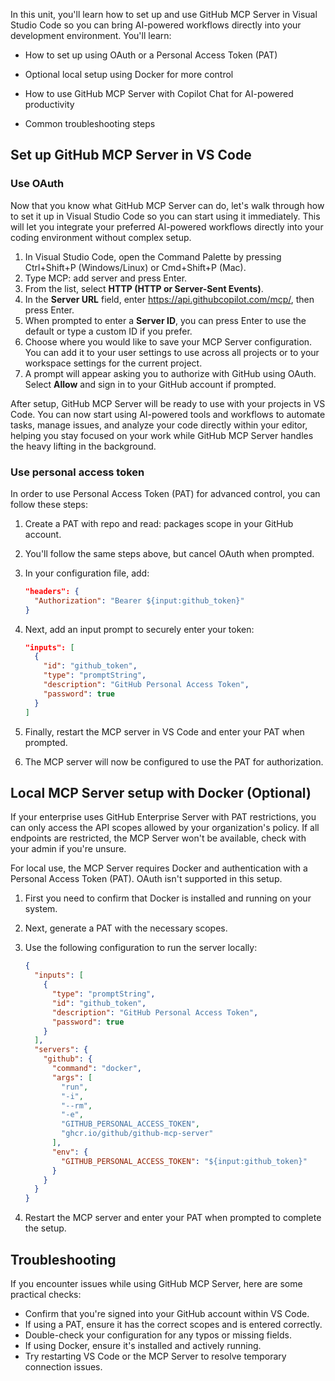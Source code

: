 In this unit, you'll learn how to set up and use GitHub MCP Server in Visual Studio Code so you can bring AI-powered workflows directly into your development environment. You'll learn:

- How to set up using OAuth or a Personal Access Token (PAT)

- Optional local setup using Docker for more control

- How to use GitHub MCP Server with Copilot Chat for AI-powered productivity

- Common troubleshooting steps 

## Set up GitHub MCP Server in VS Code

### Use OAuth

Now that you know what GitHub MCP Server can do, let's walk through how to set it up in Visual Studio Code so you can start using it immediately. This will let you integrate your preferred AI-powered workflows directly into your coding environment without complex setup. 

1. In Visual Studio Code, open the Command Palette by pressing Ctrl+Shift+P (Windows/Linux) or Cmd+Shift+P (Mac).
1. Type MCP: add server and press Enter.
1. From the list, select **HTTP (HTTP or Server-Sent Events)**.
1. In the **Server URL** field, enter https://api.githubcopilot.com/mcp/, then press Enter.
1. When prompted to enter a **Server ID**, you can press Enter to use the default or type a custom ID if you prefer.
1. Choose where you would like to save your MCP Server configuration. You can add it to your user settings to use across all projects or to your workspace settings for the current project.
1. A prompt will appear asking you to authorize with GitHub using OAuth. Select **Allow** and sign in to your GitHub account if prompted.

After setup, GitHub MCP Server will be ready to use with your projects in VS Code. You can now start using AI-powered tools and workflows to automate tasks, manage issues, and analyze your code directly within your editor, helping you stay focused on your work while GitHub MCP Server handles the heavy lifting in the background.

### Use personal access token

In order to use Personal Access Token (PAT) for advanced control, you can follow these steps:

1. Create a PAT with repo and read: packages scope in your GitHub account.
1. You'll follow the same steps above, but cancel OAuth when prompted.
1. In your configuration file, add:

    ```json
    "headers": {
      "Authorization": "Bearer ${input:github_token}"
    }
    ```

1. Next, add an input prompt to securely enter your token:

    ```json
    "inputs": [
      {
        "id": "github_token",
        "type": "promptString",
        "description": "GitHub Personal Access Token",
        "password": true
      }
    ]
    ```

1. Finally, restart the MCP server in VS Code and enter your PAT when prompted.
1. The MCP server will now be configured to use the PAT for authorization.

## Local MCP Server setup with Docker (Optional)

If your enterprise uses GitHub Enterprise Server with PAT restrictions, you can only access the API scopes allowed by your organization's policy. If all endpoints are restricted, the MCP Server won't be available, check with your admin if you're unsure.

For local use, the MCP Server requires Docker and authentication with a Personal Access Token (PAT). OAuth isn't supported in this setup.

1. First you need to confirm that Docker is installed and running on your system.
1. Next, generate a PAT with the necessary scopes.
1. Use the following configuration to run the server locally:   

    ```json
    {
      "inputs": [
        {
          "type": "promptString",
          "id": "github_token",
          "description": "GitHub Personal Access Token",
          "password": true
        }
      ],
      "servers": {
        "github": {
          "command": "docker",
          "args": [
            "run",
            "-i",
            "--rm",
            "-e",
            "GITHUB_PERSONAL_ACCESS_TOKEN",
            "ghcr.io/github/github-mcp-server"
          ],
          "env": {
            "GITHUB_PERSONAL_ACCESS_TOKEN": "${input:github_token}"
          }
        }
      }
    }
    ```

1. Restart the MCP server and enter your PAT when prompted to complete the setup.

## Troubleshooting

If you encounter issues while using GitHub MCP Server, here are some practical checks:

- Confirm that you're signed into your GitHub account within VS Code.
- If using a PAT, ensure it has the correct scopes and is entered correctly.
- Double-check your configuration for any typos or missing fields.
- If using Docker, ensure it's installed and actively running.
- Try restarting VS Code or the MCP Server to resolve temporary connection issues.